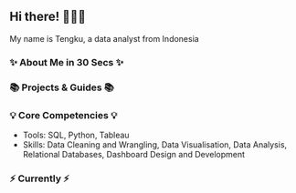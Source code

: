 ## Hi there! 🙋🏻‍♀️

My name is Tengku, a data analyst from Indonesia

### ✨ About Me in 30 Secs ✨

### 📚 Projects & Guides 📚

### 💡 Core Competencies 💡
- Tools: SQL, Python, Tableau
- Skills: Data Cleaning and Wrangling, Data Visualisation, Data Analysis, Relational Databases, Dashboard Design and Development

### ⚡️ Currently ⚡️

